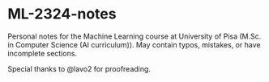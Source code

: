 # ML-2324-notes

Personal notes for the Machine Learning course at University of Pisa (M.Sc. in Computer Science (AI curriculum)). May contain typos, mistakes, or have incomplete sections.

Special thanks to @lavo2 for proofreading.
